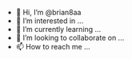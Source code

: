 - 👋 Hi, I’m @brian8aa
- 👀 I’m interested in ...
- 🌱 I’m currently learning ...
- 💞️ I’m looking to collaborate on ...
- 📫 How to reach me ...

<!---
brian8aa/brian8aa is a ✨ special ✨ repository because its `README.md` (this file) appears on your GitHub profile.
You can click the Preview link to take a look at your changes.
--->

